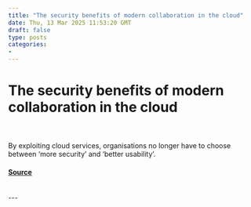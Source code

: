 ```yaml
---
title: "The security benefits of modern collaboration in the cloud"
date: Thu, 13 Mar 2025 11:53:20 GMT
draft: false
type: posts
categories: 
- 
---
```

# The security benefits of modern collaboration in the cloud

<br/>

<br/>
By exploiting cloud services, organisations no longer have to choose between ‘more security’ and ‘better usability’.

#### [Source](https://www.ncsc.gov.uk/blog-post/the-security-benefits-of-modern-collaboration-in-the-cloud)

<br/>
---
